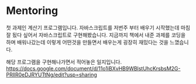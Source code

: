 # Mentoring

첫 과제인 계산기 프로그램입니다.
자바스크립트를 저번주 부터 배우기 시작했는데 마침 잘 됬다 싶어서 자바스크립트로 구현해봤습니다.
지금까지 책에서 내준 과제를 코딩을 하며 배워나갔는데 이렇게 어떤것을 만들면서 배우는게 굉장히 재밌다는 것을 느꼈습니다.


해당 프로그램을 구현해나가면서 적어놓은 일지입니다.
https://docs.google.com/document/d/11o1iBXvHB9WBlstUhcKrsbsM2G-PRllR0eDJRYUTtNg/edit?usp=sharing
